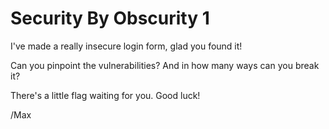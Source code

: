 # Security By Obscurity 1

I've made a really insecure login form, glad you found it!

Can you pinpoint the vulnerabilities? And in how many ways can you break it?

There's a little flag waiting for you. Good luck!

/Max
